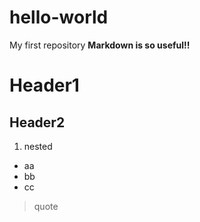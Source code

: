 # hello-world
My first repository
**Markdown is so useful!!**

# Header1
## Header2
1. nested
- aa
- bb
- cc

> quote

